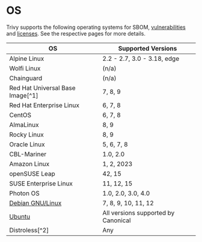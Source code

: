 # OS

Trivy supports the following operating systems for SBOM, [vulnerabilities][vuln] and [licenses][license].
See the respective pages for more details.

| OS                               | Supported Versions                  |
|----------------------------------|-------------------------------------|
| Alpine Linux                     | 2.2 - 2.7, 3.0 - 3.18, edge         |
| Wolfi Linux                      | (n/a)                               |
| Chainguard                       | (n/a)                               |
| Red Hat Universal Base Image[^1] | 7, 8, 9                             |
| Red Hat Enterprise Linux         | 6, 7, 8                             |
| CentOS                           | 6, 7, 8                             |
| AlmaLinux                        | 8, 9                                |
| Rocky Linux                      | 8, 9                                |
| Oracle Linux                     | 5, 6, 7, 8                          |
| CBL-Mariner                      | 1.0, 2.0                            |
| Amazon Linux                     | 1, 2, 2023                          |
| openSUSE Leap                    | 42, 15                              |
| SUSE Enterprise Linux            | 11, 12, 15                          |
| Photon OS                        | 1.0, 2.0, 3.0, 4.0                  |
| [Debian GNU/Linux](debian.md)    | 7, 8, 9, 10, 11, 12                 |
| [Ubuntu](ubuntu.md)              | All versions supported by Canonical |
| Distroless[^2]                   | Any                                 |

[vuln]: ../../scanner/vulnerability/index.md
[license]: ../../scanner/license.md
